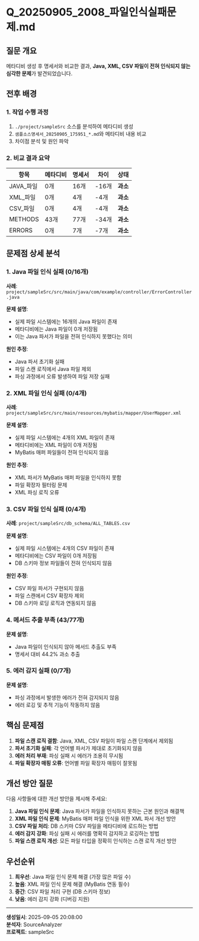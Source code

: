 # Q_20250905_2008_파일인식실패문제.md

## 질문 개요

메타디비 생성 후 명세서와 비교한 결과, **Java, XML, CSV 파일이 전혀 인식되지 않는 심각한 문제**가 발견되었습니다.

## 전후 배경

### 1. 작업 수행 과정
1. `./project/sampleSrc` 소스를 분석하여 메타디비 생성
2. `샘플소스명세서_20250905_175951_*.md`와 메타디비 내용 비교
3. 차이점 분석 및 원인 파악

### 2. 비교 결과 요약
| 항목 | 메타디비 | 명세서 | 차이 | 상태 |
|------|----------|--------|------|------|
| JAVA_파일 | 0개 | 16개 | -16개 | **과소** |
| XML_파일 | 0개 | 4개 | -4개 | **과소** |
| CSV_파일 | 0개 | 4개 | -4개 | **과소** |
| METHODS | 43개 | 77개 | -34개 | **과소** |
| ERRORS | 0개 | 7개 | -7개 | **과소** |

## 문제점 상세 분석

### 1. Java 파일 인식 실패 (0/16개)
**사례**: `project/sampleSrc/src/main/java/com/example/controller/ErrorController.java`

**문제 설명**:
- 실제 파일 시스템에는 16개의 Java 파일이 존재
- 메타디비에는 Java 파일이 0개 저장됨
- 이는 Java 파서가 파일을 전혀 인식하지 못했다는 의미

**원인 추정**:
- Java 파서 초기화 실패
- 파일 스캔 로직에서 Java 파일 제외
- 파싱 과정에서 오류 발생하여 파일 저장 실패

### 2. XML 파일 인식 실패 (0/4개)
**사례**: `project/sampleSrc/src/main/resources/mybatis/mapper/UserMapper.xml`

**문제 설명**:
- 실제 파일 시스템에는 4개의 XML 파일이 존재
- 메타디비에는 XML 파일이 0개 저장됨
- MyBatis 매퍼 파일들이 전혀 인식되지 않음

**원인 추정**:
- XML 파서가 MyBatis 매퍼 파일을 인식하지 못함
- 파일 확장자 필터링 문제
- XML 파싱 로직 오류

### 3. CSV 파일 인식 실패 (0/4개)
**사례**: `project/sampleSrc/db_schema/ALL_TABLES.csv`

**문제 설명**:
- 실제 파일 시스템에는 4개의 CSV 파일이 존재
- 메타디비에는 CSV 파일이 0개 저장됨
- DB 스키마 정보 파일들이 전혀 인식되지 않음

**원인 추정**:
- CSV 파일 파서가 구현되지 않음
- 파일 스캔에서 CSV 확장자 제외
- DB 스키마 로딩 로직과 연동되지 않음

### 4. 메서드 추출 부족 (43/77개)
**문제 설명**:
- Java 파일이 인식되지 않아 메서드 추출도 부족
- 명세서 대비 44.2% 과소 추출

### 5. 에러 감지 실패 (0/7개)
**문제 설명**:
- 파싱 과정에서 발생한 에러가 전혀 감지되지 않음
- 에러 로깅 및 추적 기능이 작동하지 않음

## 핵심 문제점

1. **파일 스캔 로직 결함**: Java, XML, CSV 파일이 파일 스캔 단계에서 제외됨
2. **파서 초기화 실패**: 각 언어별 파서가 제대로 초기화되지 않음
3. **에러 처리 부재**: 파싱 실패 시 에러가 조용히 무시됨
4. **파일 확장자 매핑 오류**: 언어별 파일 확장자 매핑이 잘못됨

## 개선 방안 질문

다음 사항들에 대한 개선 방안을 제시해 주세요:

1. **Java 파일 인식 문제**: Java 파서가 파일을 인식하지 못하는 근본 원인과 해결책
2. **XML 파일 인식 문제**: MyBatis 매퍼 파일 인식을 위한 XML 파서 개선 방안
3. **CSV 파일 처리**: DB 스키마 CSV 파일을 메타디비에 로드하는 방법
4. **에러 감지 강화**: 파싱 실패 시 에러를 명확히 감지하고 로깅하는 방법
5. **파일 스캔 로직 개선**: 모든 파일 타입을 정확히 인식하는 스캔 로직 개선 방안

## 우선순위

1. **최우선**: Java 파일 인식 문제 해결 (가장 많은 파일 수)
2. **높음**: XML 파일 인식 문제 해결 (MyBatis 연동 필수)
3. **중간**: CSV 파일 처리 구현 (DB 스키마 정보)
4. **낮음**: 에러 감지 강화 (디버깅 지원)

---

**생성일시**: 2025-09-05 20:08:00  
**분석자**: SourceAnalyzer  
**프로젝트**: sampleSrc


